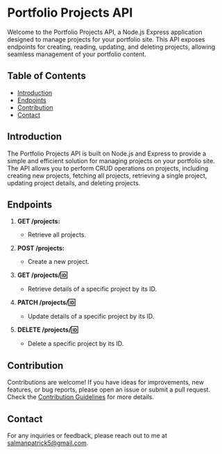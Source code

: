 # Portfolio Projects API

Welcome to the Portfolio Projects API, a Node.js Express application designed to manage projects for your portfolio site. This API exposes endpoints for creating, reading, updating, and deleting projects, allowing seamless management of your portfolio content.

## Table of Contents

- [Introduction](#introduction)
- [Endpoints](#endpoints)
- [Contribution](#contribution)
- [Contact](#contact)

## Introduction

The Portfolio Projects API is built on Node.js and Express to provide a simple and efficient solution for managing projects on your portfolio site. The API allows you to perform CRUD operations on projects, including creating new projects, fetching all projects, retrieving a single project, updating project details, and deleting projects.

## Endpoints

1. **GET /projects:**
   - Retrieve all projects.

2. **POST /projects:**
   - Create a new project.

3. **GET /projects/:id:**
   - Retrieve details of a specific project by its ID.

4. **PATCH /projects/:id:**
   - Update details of a specific project by its ID.

5. **DELETE /projects/:id:**
   - Delete a specific project by its ID.

## Contribution

Contributions are welcome! If you have ideas for improvements, new features, or bug reports, please open an issue or submit a pull request. Check the [Contribution Guidelines](CONTRIBUTING.md) for more details.


## Contact

For any inquiries or feedback, please reach out to me at salmanpatrick5@gmail.com.

